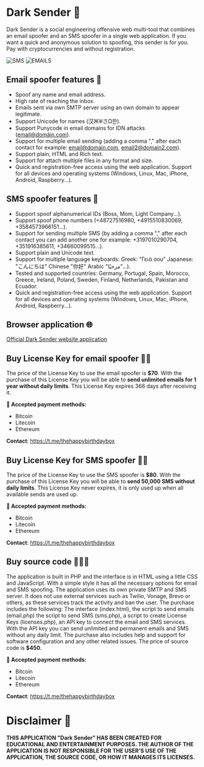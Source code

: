 # Dark Sender 🖤

Dark Sender is a social engineering offensive web multi-tool that combines an email spoofer and an SMS spoofer in a single web application. 
If you want a quick and anonymous solution to spoofing, this sender is for you. Pay with cryptocurrencies and without registration.

![SMS](https://github.com/user-attachments/assets/291fcf34-76b9-45f4-81b8-5d627d2a8176) ![EMAILS](https://github.com/user-attachments/assets/5ab61767-6b35-44dc-a63e-55a76036c162) 


## Email spoofer features 📧

- Spoof any name and email address.
- High rate of reaching the inbox.
- Emails sent via own SMTP server using an own domain to appear legitimate.
- Support Unicode for names (汉ЖकさΩ한).
- Support Punycode in email domains for IDN attacks (email@domáin.com).
- Support for multiple email sending (adding a comma "," after each contact for example: email@domain.com, email2@domain2.com).
- Support plain, HTML and Rich text.
- Support for attach multiple files in any format and size.
- Quick and registration-free access using the web application. Support for all devices and operating systems (Windows, Linux, Mac, iPhone, Android, Raspberry...).

## SMS spoofer features 💬

- Support spoof alphanumerical IDs (Boss, Mom, Light Company...).
- Support spoof phone numbers (+48727516980, +4915510830069, +3584573966151...).
- Support for sending multiple SMS (by adding a comma "," after each contact you can add another one for example: +3197010290704, +351916385611, +34660099515...).
- Support plain and Unicode text.
- Support for multiple language keyboards: Greek: "Γειά σου" Japanese: "こんにちは" Chinese "你好" Arabic "مرحبًا"...).
- Tested and supported countries: Germany, Portugal, Spain, Morocco, Greece, Ireland, Poland, Sweden, Finland, Netherlands, Pakistan and Ecuador.
- Quick and registration-free access using the web application. Support for all devices and operating systems (Windows, Linux, Mac, iPhone, Android, Raspberry...).

## Browser application 🌐

[Official Dark Sender website application](https://darksender.dreamhosters.com)

## Buy License Key for email spoofer 🔑📧

The price of the License Key to use the email spoofer is **$70**. With the purchase of this License Key you will be able to **send unlimited emails for 1 year without daily limits**. This License Key expires 366 days after receiving it.

**👛 Accepted payment methods:**

- Bitcoin
- Litecoin
- Ethereum

**Contact**: https://t.me/thehappybirthdaybox

## Buy License Key for SMS spoofer 🔑💬

The price of the License Key to use the SMS spoofer is **$80**. With the purchase of this License Key you will be able to **send 50,000 SMS without daily limits**. This License Key never expires, it is only used up when all available sends are used up.

**👛 Accepted payment methods:**

- Bitcoin
- Litecoin
- Ethereum

**Contact**: https://t.me/thehappybirthdaybox

## Buy source code 🔐📧💬

The application is built in PHP and the interface is in HTML using a little CSS and JavaScript. With a simple style it has all the necessary options for email and SMS spoofing. The application uses its own private SMTP and SMS server. It does not use external services such as Twilio, Vonage, Brevo or others, as these services track the activity and ban the user. The purchase includes the following: The interface (index.html), the script to send emails (email.php) the script to send SMS (sms.php), a script to create License Keys (licenses.php), an API key to connect the email and SMS services. With the API key you can send unlimited and permanent emails and SMS without any daily limit. The purchase also includes help and support for software configuration and any other related issues. The price of source code is **$450**.

**👛 Accepted payment methods:**

- Bitcoin
- Litecoin
- Ethereum

**Contact**: https://t.me/thehappybirthdaybox

# Disclaimer 📜

**THIS APPLICATION "Dark Sender" HAS BEEN CREATED FOR EDUCATIONAL AND ENTERTAINMENT PURPOSES. THE AUTHOR OF THE APPLICATION IS NOT RESPONSIBLE FOR THE USER'S USE OF THE APPLICATION, THE SOURCE CODE, OR HOW IT MANAGES ITS LICENSES.**

